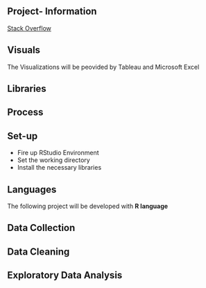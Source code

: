 
## Project- Information
[Stack Overflow](https://www.kaggle.com/stackoverflow/stackoverflow)

## Visuals
The Visualizations will be peovided by Tableau and Microsoft Excel 
## Libraries
## Process 
## Set-up
* Fire up RStudio Environment
* Set the working directory
* Install the necessary libraries 

## Languages
The following project will be developed with **R language**
## Data Collection
## Data Cleaning
## Exploratory Data Analysis

